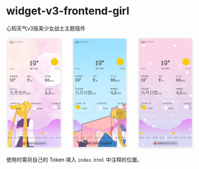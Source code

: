 # widget-v3-frontend-girl

心知天气v3版美少女战士主题插件

![预览](./preview.png)

使用时需将自己的 Token 填入 `index.html` 中注释的位置。
